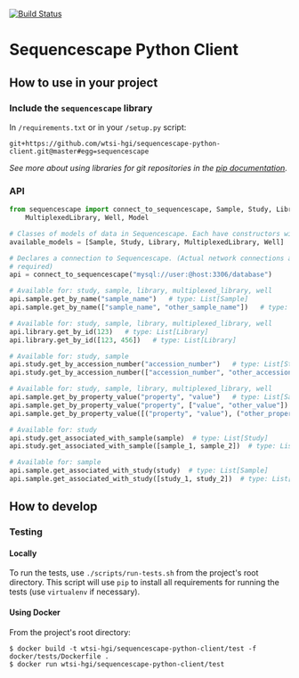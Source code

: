 [![Build Status](https://travis-ci.org/wtsi-hgi/sequencescape-python-client.svg)](https://travis-ci.org/wtsi-hgi/sequencescape-python-client)

# Sequencescape Python Client

## How to use in your project
### Include the `sequencescape` library
In ``/requirements.txt`` or in your ``/setup.py`` script:
```
git+https://github.com/wtsi-hgi/sequencescape-python-client.git@master#egg=sequencescape
```
*See more about using libraries for git repositories in the 
[pip documentation](https://pip.readthedocs.org/en/1.1/requirements.html#git).*

### API
```python
from sequencescape import connect_to_sequencescape, Sample, Study, Library, \
    MultiplexedLibrary, Well, Model

# Classes of models of data in Sequencescape. Each have constructors with named parameters
available_models = [Sample, Study, Library, MultiplexedLibrary, Well]  # type: List[Model]

# Declares a connection to Sequencescape. (Actual network connections are only opened when
# required)
api = connect_to_sequencescape("mysql://user:@host:3306/database")

# Available for: study, sample, library, multiplexed_library, well
api.sample.get_by_name("sample_name")   # type: List[Sample]
api.sample.get_by_name(["sample_name", "other_sample_name"])   # type: List[Sample]

# Available for: study, sample, library, multiplexed_library, well
api.library.get_by_id(123)   # type: List[Library]
api.library.get_by_id([123, 456])   # type: List[Library]

# Available for: study, sample
api.study.get_by_accession_number("accession_number")   # type: List[Study]
api.study.get_by_accession_number(["accession_number", "other_accession_number"])   # type: List[Study]

# Available for: study, sample, library, multiplexed_library, well
api.sample.get_by_property_value("property", "value")   # type: List[Sample]
api.sample.get_by_property_value("property", ["value", "other_value"])   # type: List[Sample]
api.sample.get_by_property_value([("property", "value"), ("other_property", "other_value")])   # type: List[Sample]

# Available for: study
api.study.get_associated_with_sample(sample)  # type: List[Study]
api.study.get_associated_with_sample([sample_1, sample_2])  # type: List[Study]

# Available for: sample
api.sample.get_associated_with_study(study)  # type: List[Sample]
api.sample.get_associated_with_study([study_1, study_2])  # type: List[Sample]

```


## How to develop
### Testing
#### Locally
To run the tests, use ``./scripts/run-tests.sh`` from the project's root directory. This script will use ``pip`` to 
install all requirements for running the tests (use `virtualenv` if necessary).

#### Using Docker
From the project's root directory:
```
$ docker build -t wtsi-hgi/sequencescape-python-client/test -f docker/tests/Dockerfile .
$ docker run wtsi-hgi/sequencescape-python-client/test
```